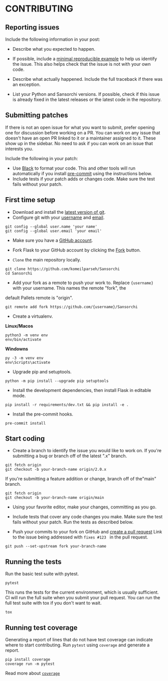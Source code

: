 <!--Power by https://github.com/pallets/flask/blob/main/CONTRIBUTING.rst-->

# CONTRIBUTING

Reporting issues
----------------

Include the following information in your post:

* Describe what you expected to happen.
* If possible, include a [minimal reproducible example](https://stackoverflow.com/help/minimal-reproducible-example) to help us
    identify the issue. This also helps check that the issue is not with
    your own code.

* Describe what actually happened. Include the full traceback if there
    was an exception.

* List your Python and Sansorchi versions. If possible, check if this
    issue is already fixed in the latest releases or the latest code in
    the repository.

Submitting patches
----------------

If there is not an open issue for what you want to submit, prefer
opening one for discussion before working on a PR. You can work on any
issue that doesn't have an open PR linked to it or a maintainer assigned
to it. These show up in the sidebar. No need to ask if you can work on
an issue that interests you.

Include the following in your patch:

* Use [Black](https://black.readthedocs.io) to format your code. This and other tools will run automatically if you install [pre-commit](https://pre-commit.com) using the instructions below.
* Include tests if your patch adds or changes code. Make sure the test fails without your patch.

First time setup
----------------

* Download and install the [latest version of git](https://git-scm.com/downloads).
* Configure git with your [username](https://docs.github.com/en/github/using-git/setting-your-username-in-git) and [email](https://docs.github.com/en/github/setting-up-and-managing-your-github-user-account/setting-your-commit-email-address).

```
git config --global user.name 'your name'
git config --global user.email 'your email'
```

* Make sure you have a [GitHub account](https://github.com/join).
* Fork Flask to your GitHub account by clicking the [Fork](https://github.com/komeilparseh/Sansorchi/fork) button.

* `Clone` the main repository locally.

```
git clone https://github.com/komeilparseh/Sansorchi
cd Sansorchi
```

* Add your fork as a remote to push your work to. Replace `{username}` with your username. This names the remote "fork", the

default Pallets remote is "origin".

```
git remote add fork https://github.com/{username}/Sansorchi
```

* Create a virtualenv.

**Linux/Macos**

```
python3 -m venv env
env/bin/activate
```

**Windowns**

```
py -3 -m venv env
env\Scripts\activate
```

* Upgrade pip and setuptools.

```
python -m pip install --upgrade pip setuptools
```

* Install the development dependencies, then install Flask in editable mode.

```
pip install -r requirements/dev.txt && pip install -e .
```

* Install the pre-commit hooks.

```
pre-commit install
```

Start coding
----------------

* Create a branch to identify the issue you would like to work on. If you're submitting a bug or branch off of the latest ".x" branch.

```
git fetch origin
git checkout -b your-branch-name origin/2.0.x
```

If you're submitting a feature addition or change, branch off of the"main" branch.

```
git fetch origin
git checkout -b your-branch-name origin/main
```

* Using your favorite editor, make your changes, committing as you go.

* Include tests that cover any code changes you make. Make sure the
    test fails without your patch. Run the tests as described below.

* Push your commits to your fork on GitHub and [create a pull request](https://docs.github.com/en/github/collaborating-with-issues-and-pull-requests/creating-a-pull-request) Link to the issue being addressed with `fixes #123 ` in the pull request.

```
git push --set-upstream fork your-branch-name
```

Running the tests
----------------

Run the basic test suite with pytest.

```
pytest
```

This runs the tests for the current environment, which is usually
sufficient. CI will run the full suite when you submit your pull
request. You can run the full test suite with tox if you don't want to
wait.

```
tox
```

Running test coverage
----------------

Generating a report of lines that do not have test coverage can indicate
where to start contributing. Run `pytest` using `coverage` and
generate a report.

```
pip install coverage
coverage run -m pytest
```

Read more about [`coverage`](https://coverage.readthedocs.io)
